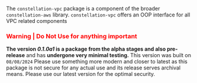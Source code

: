 The `constellation-vpc` package is a component of the broader `constellation-aws` library. `constellation-vpc` offers an OOP interface for all VPC related components
### **<span style="color:red;">Warning | Do Not Use for anything important</span>**
**The version _0.1.0a1_ is a package from the alpha stages and also pre-release** and has **undergone very minimal testing.** This version was built on `08/08/2024` Please use something more modern and closer to latest as this package is not secure for any actual use and its release serves archival means. Please use our latest version for the optimal security. 